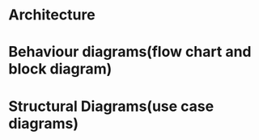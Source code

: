# Architecture
# Behaviour diagrams(flow chart and block diagram)
# Structural Diagrams(use case diagrams)
